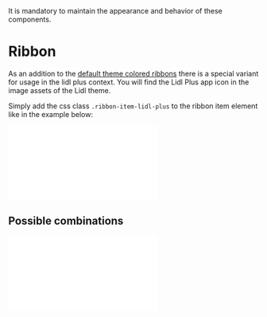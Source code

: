 <AlertWarning alertHeadline="Not modifiable">
 It is mandatory to maintain the appearance and behavior of these components.
</AlertWarning>

# Ribbon

As an addition to the [default theme colored ribbons](../../Components/Ribbon/Ribbon.md#ribbon-colors) there is a special variant for usage in the lidl plus context. You will find the Lidl Plus app icon in the image assets of the Lidl theme.

Simply add the css class `.ribbon-item-lidl-plus` to the ribbon item element like in the example below:

<ContentRack
    fields='
        "preview": {
            "src": "examples/RibbonLidlPlus.html",
            "type": "link"
        },
        "<html>":{
            "src": "examples/RibbonLidlPlus.html",
            "type": "content",
            "selector": "#showBox"
        }
    '
 />

![RibbonLidlPlus](examples/RibbonLidlPlus.html)

## Possible combinations

<ContentRack
    fields='
        "preview": {
            "src": "examples/RipponCombined.html",
            "type": "link"
        },
        "<html>":{
            "src": "examples/RipponCombined.html",
            "type": "content",
            "selector": "#app"
        }
    '
 />

![RipponCombined](examples/RipponCombined.html)
